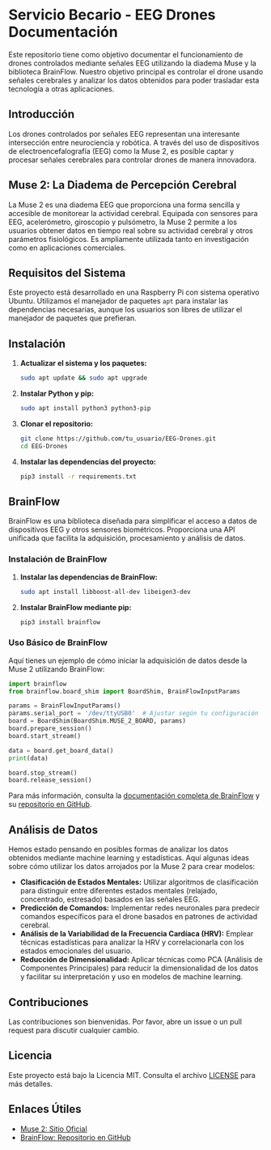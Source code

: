 # Servicio Becario - EEG Drones Documentación

Este repositorio tiene como objetivo documentar el funcionamiento de drones controlados mediante señales EEG utilizando la diadema Muse  y la biblioteca BrainFlow. Nuestro objetivo principal es controlar el drone usando señales cerebrales y analizar los datos obtenidos para poder trasladar esta tecnología a otras aplicaciones.

## Introducción

Los drones controlados por señales EEG representan una interesante intersección entre neurociencia y robótica. A través del uso de dispositivos de electroencefalografía (EEG) como la Muse 2, es posible captar y procesar señales cerebrales para controlar drones de manera innovadora.

## Muse 2: La Diadema de Percepción Cerebral

La Muse 2 es una diadema EEG que proporciona una forma sencilla y accesible de monitorear la actividad cerebral. Equipada con sensores para EEG, acelerómetro, giroscopio y pulsómetro, la Muse 2 permite a los usuarios obtener datos en tiempo real sobre su actividad cerebral y otros parámetros fisiológicos. Es ampliamente utilizada tanto en investigación como en aplicaciones comerciales.

## Requisitos del Sistema

Este proyecto está desarrollado en una Raspberry Pi con sistema operativo Ubuntu. Utilizamos el manejador de paquetes `apt` para instalar las dependencias necesarias, aunque los usuarios son libres de utilizar el manejador de paquetes que prefieran.

## Instalación

1. **Actualizar el sistema y los paquetes:**
    ```bash
    sudo apt update && sudo apt upgrade
    ```

2. **Instalar Python y pip:**
    ```bash
    sudo apt install python3 python3-pip
    ```

3. **Clonar el repositorio:**
    ```bash
    git clone https://github.com/tu_usuario/EEG-Drones.git
    cd EEG-Drones
    ```

4. **Instalar las dependencias del proyecto:**
    ```bash
    pip3 install -r requirements.txt
    ```

## BrainFlow

BrainFlow es una biblioteca diseñada para simplificar el acceso a datos de dispositivos EEG y otros sensores biométricos. Proporciona una API unificada que facilita la adquisición, procesamiento y análisis de datos.

### Instalación de BrainFlow

1. **Instalar las dependencias de BrainFlow:**
    ```bash
    sudo apt install libboost-all-dev libeigen3-dev
    ```

2. **Instalar BrainFlow mediante pip:**
    ```bash
    pip3 install brainflow
    ```

### Uso Básico de BrainFlow

Aquí tienes un ejemplo de cómo iniciar la adquisición de datos desde la Muse 2 utilizando BrainFlow:

```python
import brainflow
from brainflow.board_shim import BoardShim, BrainFlowInputParams

params = BrainFlowInputParams()
params.serial_port = '/dev/ttyUSB0'  # Ajustar según tu configuración
board = BoardShim(BoardShim.MUSE_2_BOARD, params)
board.prepare_session()
board.start_stream()

data = board.get_board_data()
print(data)

board.stop_stream()
board.release_session()
```

Para más información, consulta la [documentación completa de BrainFlow](https://brainflow.readthedocs.io/en/stable/) y su [repositorio en GitHub](https://github.com/brainflow-dev/brainflow).

## Análisis de Datos

Hemos estado pensando en posibles formas de analizar los datos obtenidos mediante machine learning y estadísticas. Aquí algunas ideas sobre cómo utilizar los datos arrojados por la Muse 2 para crear modelos:

- **Clasificación de Estados Mentales:** Utilizar algoritmos de clasificación para distinguir entre diferentes estados mentales (relajado, concentrado, estresado) basados en las señales EEG.
- **Predicción de Comandos:** Implementar redes neuronales para predecir comandos específicos para el drone basados en patrones de actividad cerebral.
- **Análisis de la Variabilidad de la Frecuencia Cardíaca (HRV):** Emplear técnicas estadísticas para analizar la HRV y correlacionarla con los estados emocionales del usuario.
- **Reducción de Dimensionalidad:** Aplicar técnicas como PCA (Análisis de Componentes Principales) para reducir la dimensionalidad de los datos y facilitar su interpretación y uso en modelos de machine learning.

## Contribuciones

Las contribuciones son bienvenidas. Por favor, abre un issue o un pull request para discutir cualquier cambio.

## Licencia

Este proyecto está bajo la Licencia MIT. Consulta el archivo [LICENSE](LICENSE) para más detalles.

## Enlaces Útiles

- [Muse 2: Sitio Oficial](https://choosemuse.com/muse-2/)
- [BrainFlow: Repositorio en GitHub](https://github.com/brainflow-dev/brainflow)
